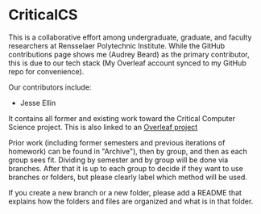 # CriticalCS
This is a collaborative effort among undergraduate, graduate, and faculty researchers at Rensselaer Polytechnic Institute. While the GitHub contributions page shows me (Audrey Beard) as the primary contributor, this is due to our tech stack (My Overleaf account synced to my GitHub repo for convenience).

Our contributors include:

- Jesse Ellin

It contains all former and existing work toward the Critical Computer Science
project. This is also linked to an
[Overleaf project](https://www.overleaf.com/read/tnbmsqgzmwdb)

Prior work (including former semesters and previous iterations of homework) can
be found in "Archive"), then by group, and then as each group sees fit.
Dividing by semester and by group will be done via branches. After that it is
up to each group to decide if they want to use branches or folders, but please
clearly label which method will be used.

If you create a new branch or a new folder, please add a README that explains
how the folders and files are organized and what is in that folder.

